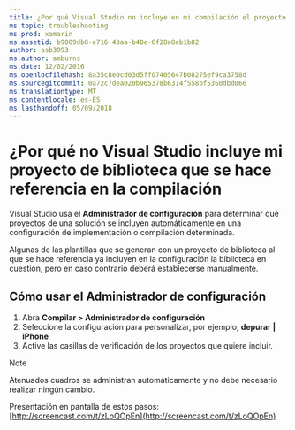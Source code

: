 ```yaml
---
title: ¿Por qué Visual Studio no incluye en mi compilación el proyecto de biblioteca al que se hace referencia?
ms.topic: troubleshooting
ms.prod: xamarin
ms.assetid: b9009db8-e716-43aa-b40e-6f28a8eb1b82
author: asb3993
ms.author: amburns
ms.date: 12/02/2016
ms.openlocfilehash: 8a35c8e0cd03d5ff07405647b08275ef9ca3758d
ms.sourcegitcommit: 0a72c7dea020b965378b6314f558bf5360dbd066
ms.translationtype: MT
ms.contentlocale: es-ES
ms.lasthandoff: 05/09/2018
---
```

# <a name="why-doesnt-visual-studio-include-my-referenced-library-project-in-my-build"></a>¿Por qué no Visual Studio incluye mi proyecto de biblioteca que se hace referencia en la compilación

Visual Studio usa el **Administrador de configuración** para determinar qué proyectos de una solución se incluyen automáticamente en una configuración de implementación o compilación determinada.

Algunas de las plantillas que se generan con un proyecto de biblioteca al que se hace referencia ya incluyen en la configuración la biblioteca en cuestión, pero en caso contrario deberá establecerse manualmente.

## <a name="how-to-use-the-configuration-manager"></a>Cómo usar el Administrador de configuración

1. Abra **Compilar > Administrador de configuración**
2. Seleccione la configuración para personalizar, por ejemplo, **depurar | iPhone**
3. Active las casillas de verificación de los proyectos que quiere incluir.

> [!NOTE]
> Atenuados cuadros se administran automáticamente y no debe necesario realizar ningún cambio.

Presentación en pantalla de estos pasos: [http://screencast.com/t/zLoQOpEn](http://screencast.com/t/zLoQOpEn)
